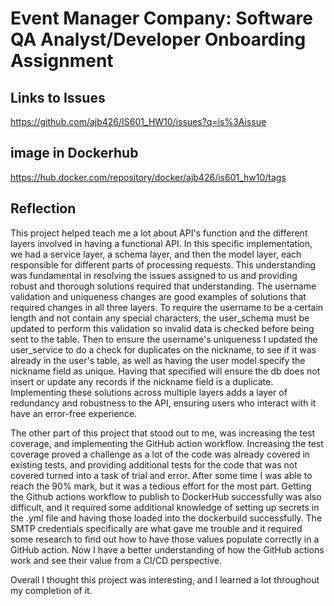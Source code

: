 # Event Manager Company: Software QA Analyst/Developer Onboarding Assignment

## Links to Issues
https://github.com/ajb426/IS601_HW10/issues?q=is%3Aissue

## image in Dockerhub
https://hub.docker.com/repository/docker/ajb426/is601_hw10/tags

## Reflection
This project helped teach me a lot about API's function and the different layers involved in having a functional API. In this specific implementation, we had a service layer, a schema layer, and then the model layer, each responsible for different parts of processing requests.
This understanding was fundamental in resolving the issues assigned to us and providing robust and thorough solutions required that understanding. The username validation and uniqueness changes are good examples of solutions that required changes in all three layers. To require the
username to be a certain length and not contain any special characters, the user_schema must be updated to perform this validation so invalid data is checked before being sent to the table. Then to ensure the username's uniqueness I updated the user_service to do a check for duplicates on the nickname, to see if it was already in the user's table, as well as having the user model specify the nickname field as unique. Having that specified will ensure the db does not insert or update any records if the nickname field is a duplicate. Implementing these solutions across multiple layers adds a layer of redundancy and robustness to the API, ensuring users who interact with it have an error-free experience.

The other part of this project that stood out to me, was increasing the test coverage, and implementing the GitHub action workflow. Increasing the test coverage proved a challenge as a lot of the code was already covered in existing tests, and providing additional tests for the code that was not covered turned into a task of trial and error. After some time I was able to reach the 90% mark, but it was a tedious effort for the most part. Getting the Github actions workflow to publish to DockerHub successfully was also difficult, and it required some additional knowledge of setting up secrets in the .yml file and having those loaded into the dockerbuild successfully. The SMTP credentials specifically are what gave me trouble and it required some research to find out how to have those values populate correctly in a GitHub action. Now I have a better understanding of how the GitHub actions work and see their value from a CI/CD perspective.

Overall I thought this project was interesting, and I learned a lot throughout my completion of it.
